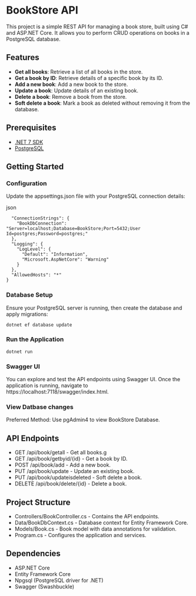 # BookStore API

This project is a simple REST API for managing a book store, built using C# and ASP.NET Core. It allows you to perform CRUD operations on books in a PostgreSQL database.

## Features

- **Get all books**: Retrieve a list of all books in the store.
- **Get a book by ID**: Retrieve details of a specific book by its ID.
- **Add a new book**: Add a new book to the store.
- **Update a book**: Update details of an existing book.
- **Delete a book**: Remove a book from the store.
- **Soft delete a book**: Mark a book as deleted without removing it from the database.

## Prerequisites

- [.NET 7 SDK](https://dotnet.microsoft.com/download/dotnet/7.0)
- [PostgreSQL](https://www.postgresql.org/download/)

## Getting Started

### Configuration
Update the appsettings.json file with your PostgreSQL connection details:

json
```{
  "ConnectionStrings": {
    "BookDbConnection": "Server=localhost;Database=BookStore;Port=5432;User Id=postgres;Password=postgres;"
  },
  "Logging": {
    "LogLevel": {
      "Default": "Information",
      "Microsoft.AspNetCore": "Warning"
    }
  },
  "AllowedHosts": "*"
}
```
### Database Setup
Ensure your PostgreSQL server is running, then create the database and apply migrations:

```dotnet ef database update```

### Run the Application
```dotnet run```

### Swagger UI
You can explore and test the API endpoints using Swagger UI. Once the application is running, navigate to https://localhost:7118/swagger/index.html.

### View Datbase changes
Preferred Method: Use pgAdmin4 to view BookStore Database.

## API Endpoints
- GET /api/book/getall - Get all books.g
- GET /api/book/getbyid/{id} - Get a book by ID.
- POST /api/book/add - Add a new book.
- PUT /api/book/update - Update an existing book.
- PUT /api/book/updateisdeleted - Soft delete a book.
- DELETE /api/book/delete/{id} - Delete a book.

## Project Structure
- Controllers/BookController.cs - Contains the API endpoints.
- Data/BookDbContext.cs - Database context for Entity Framework Core.
- Models/Book.cs - Book model with data annotations for validation.
- Program.cs - Configures the application and services.

## Dependencies
- ASP.NET Core
- Entity Framework Core
- Npgsql (PostgreSQL driver for .NET)
- Swagger (Swashbuckle)

